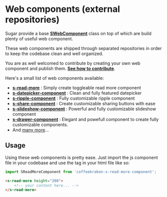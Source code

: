# Web components (external repositories)

Sugar provide a base **[SWebComponent](../src/js/core/SWebComponent)** class on top of which are build plenty of useful web component.

These web components are shipped through separated repositories in order to keep the codebase clean and well organized.

You are as well welcomed to contribute by creating your own web component and publish them. **[See how to contribute](#contribute)**.

Here's a small list of web components available:

- **[s-read-more](https://github.com/coffeekraken/s-read-more-component)** : Simply create toggleable read more component
- **[s-datepicker-component](https://github.com/coffeekraken/s-datepicker-component)** : Clean and fully featured datepicker
- **[s-ripple-component](https://github.com/coffeekraken/s-ripple-component)** : Fully customizable ripple component
- **[s-share-component](https://github.com/coffeekraken/s-share-component)** : Create customizable sharing buttons with ease
- **[s-slideshow-component](https://github.com/coffeekraken/s-slideshow-component)** : Powerful and fully customizable slideshow component
- **[s-drawer-component](https://github.com/coffeekraken/s-drawer-component)** : Elegant and powefull component to create fully customizable components.
- And [many more](https://github.com/coffeekraken)...

## Usage

Using these web components is pretty ease. Just import the js component file in your codebase and use the tag in your html file like so:

```js
import SReadMoreComponent from 'coffeekraken-s-read-more-component';
```

```html
<s-read-more height="200">
	<!-- your content here... -->
</s-read-more>
```
